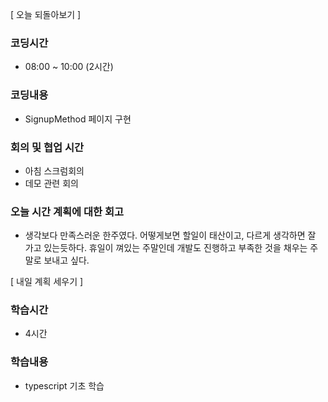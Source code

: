 [ 오늘 되돌아보기 ]

### 코딩시간

- 08:00 ~ 10:00 (2시간)

### 코딩내용

- SignupMethod 페이지 구현

### 회의 및 협업 시간

- 아침 스크럼회의
- 데모 관련 회의

### 오늘 시간 계획에 대한 회고

- 생각보다 만족스러운 한주였다. 어떻게보면 할일이 태산이고, 다르게 생각하면 잘 가고 있는듯하다. 휴일이 껴있는 주말인데 개발도 진행하고 부족한 것을 채우는 주말로 보내고 싶다.

[ 내일 계획 세우기 ]

### 학습시간

- 4시간

### 학습내용

- typescript 기초 학습
